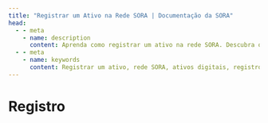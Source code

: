 ```yaml
---
title: "Registrar um Ativo na Rede SORA | Documentação da SORA"
head:
  - - meta
    - name: description
      content: Aprenda como registrar um ativo na rede SORA. Descubra o processo de listagem e registro de novos ativos digitais dentro do ecossistema SORA. Explore os requisitos, procedimentos e considerações para o registro de ativos e entenda os benefícios de ter seu ativo registrado na rede SORA.
  - - meta
    - name: keywords
      content: Registrar um ativo, rede SORA, ativos digitais, registro de ativos, listagem de ativos, requisitos, procedimentos
---
```


# Registro

<!-- @include: /snippets/register-an-asset-polkaswap.md -->
